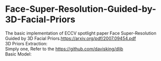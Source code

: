 # Face-Super-Resolution-Guided-by-3D-Facial-Priors
The basic implementation of ECCV spotlight paper Face Super-Resolution Guided by 3D Facial Priors.https://arxiv.org/pdf/2007.09454.pdf </br>
3D Priors Extraction: </br>
Simply one, Refer to the https://github.com/davisking/dlib </br>
Basic Model:




